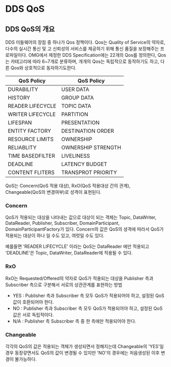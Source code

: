# DDS QoS

## DDS QoS의 개요

DDS 미들웨어의 장점 중 하나가 Qos 정책이다. Qos는 Quality of Service의 약자로, 다수의 실시간 통신 및 고 신뢰성의 서비스를 제공하기 위해 통신 품질을 보장해주는 프로파일이다. OMG에서 제정한 DDS Specification에는 22개의 Qos를 정의한다, Qos는 카테고리에 따라 6~7개로 분류하며, 개개의 Qos는 독립적으로 동작하기도 하고, 다른 Qos와 상호적으로 동자하기도한다.

| QoS Policy       | QoS Policy         |
| ---------------- | ------------------ |
| DURABILITY       | USER DATA          |
| HISTORY          | GROUP DATA         |
| READER LIFECYCLE | TOPIC DATA         |
| WRITER LIFECYCLE | PARTITION          |
| LIFESPAN         | PRESENTATION       |
| ENTITY FACTORY   | DESTINATION ORDER  |
| RESOURCE LIMITS  | OWNERSHIP          |
| RELIABLITY       | OWNERSHIP STRENGTH |
| TIME BASEDFILTER | LIVELINESS         |
| DEADLINE         | LATENCY BUDGET     |
| CONTENT FLITERS  | TRANSPROT PRIORITY |

QoS는 Concern(QoS 적용 대상), RxO(QoS 적용대상 간의 관계), Changeable(QoS의 변경여부)로 성격이 표현된다.

### Concern

QoS가 적용되는 대상을 나타내는 값으로 대상이 되는 객체는 Topic, DataWriter, DataReader, Publisher, Subscriber, DomainParticipant, DomainParticipantFactory가 있다. Concern의 값은 QoS의 셩격에 따라서 QoS가 적용되는 대상이 하나 일 수도 있고, 여럿일 수도 있다.

예를들면 'READER LIFECYCLE' 이라는 QoS는 DataReader 에만 적용되고 'DEADLINE'은 Topic, DataWriter, DataReader에 적용될 수 있다.

### RxO

RxO는 Requested/Offered의 약자로 QoS가 적용되는 대상을 Publisher 측과 Subscriber 측으로 구분해서 서로의 상관관계를 표현하는 방법

* YES : Publisher 측과 Subscriber 측 모두 QoS가 적용되어야 하고, 설정된 QoS 값이 호환되어야 한다.
* NO : Publisher 측과 Subscriber 측 모두 QoS가 적용되어야 하고, 설정된 QoS 값은 서로 독립적이다.
* N/A : Publisher 측 Subscriber 측 중 한 측에만 적용되어야 한다.

### Changeable

각각의 QoS의 값은 적용되는 객체가 생성되면서 정해지는데 Changeable의 'YES'일 경우 동장갛면서도 QoS의 값이 변경될 수 있지만 'NO'의 경우에는 처음생성된 이후 변경이 불가능하다.

